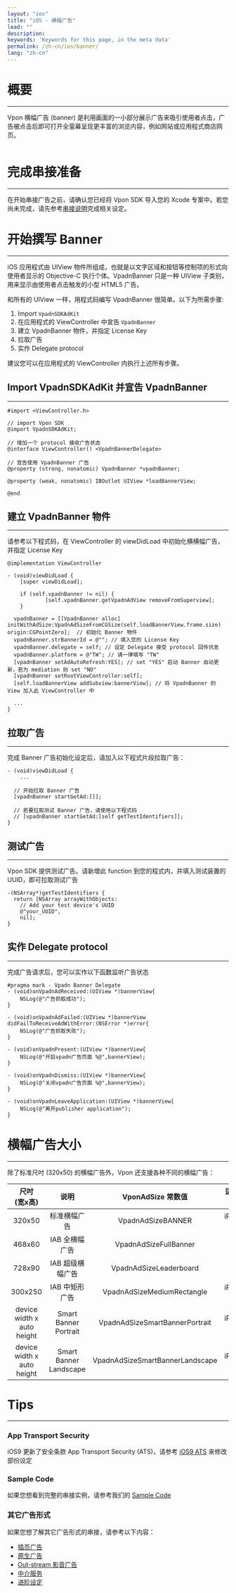 ```yaml
---
layout: "ios"
title: "iOS - 横幅广告"
lead: ""
description:
keywords: 'Keywords for this page, in the meta data'
permalink: /zh-cn/ios/banner/
lang: "zh-cn"
---
```

# 概要
---
Vpon 横幅广告 (banner) 是利用画面的一小部分展示广告来吸引使用者点击，广告被点击后即可打开全萤幕呈现更丰富的浏览内容，例如网站或应用程式商店网页。

<img src="{{site.imgurl}}/iOS_Banner_Sample.png" alt="" class="width-300"/>

# 完成串接准备
---
在开始串接广告之前，请确认您已经将 Vpon SDK 导入您的 Xcode 专案中。若您尚未完成，请先参考[串接说明]完成相关设定。

# 开始撰写 Banner
---
iOS 应用程式由 UIView 物件所组成，也就是以文字区域和按钮等控制项的形式向使用者显示的 Objective-C 执行个体。VpadnBanner 只是一种 UIView 子类别，用来显示由使用者点击触发的小型 HTML5 广告。

和所有的 UIView 一样，用程式码编写 VpadnBanner 很简单。以下为所需步骤:

1. Import `VpadnSDKAdKit`
2. 在应用程式的 ViewController 中宣告 `VpadnBanner`
3. 建立 VpadnBanner 物件，并指定 License Key
4. 拉取广告
5. 实作 Delegate protocol

建议您可以在应用程式的 ViewController 内执行上述所有步骤。

## Import VpadnSDKAdKit 并宣告 VpadnBanner
---
```objc
#import <ViewController.h>

// import Vpon SDK
@import VpadnSDKAdKit;

// 增加一个 protocol 接收广告状态
@interface ViewController() <VpadnBannerDelegate>

// 宣告使用 VpadnBanner 广告
@property (strong, nonatomic) VpadnBanner *vpadnBanner;

@property (weak, nonatomic) IBOutlet UIView *loadBannerView;

@end
```


## 建立 VpadnBanner 物件
---
请参考以下程式码，在 ViewController 的 viewDidLoad 中初始化横横幅广告，并指定 License Key

```objc
@implementation ViewController

- (void)viewDidLoad {
    [super viewDidLoad];

    if (self.vpadnBanner != nil) {
            [self.vpadnBanner.getVpadnAdView removeFromSuperview];
    }

  vpadnBanner = [[VpadnBanner alloc] initWithAdSize:VpadnAdSizeFromCGSize(self.loadBannerView.frame.size) origin:CGPointZero];  // 初始化 Banner 物件
  vpadnBanner.strBannerId = @""; // 填入您的 License Key
  vpadnBanner.delegate = self; // 设定 Delegate 接受 protocol 回传讯息
  vpadnBanner.platform = @"TW"; // 请一律填写 "TW"
  [vpadnBanner setAdAutoRefresh:YES]; // set "YES" 启动 Banner 自动更新，若为 mediation 则 set "NO"
  [vpadnBanner setRootViewController:self];
  [self.loadBannerView addSubview:bannerView]; // 将 VpadnBanner 的 View 加入此 ViewController 中
  
  ...
}
```

## 拉取广告
---
完成 Banner 广告初始化设定后，请加入以下程式片段拉取广告：

```objc
- (void)viewDidLoad {
    ...

  // 开始拉取 Banner 广告
  [vpadnBanner startGetAd:[]]; 

  // 若要拉取测试 Banner 广告，请使用以下程式码
  // [vpadnBanner startGetAd:[self getTestIdentifiers]];
}
```

## 测试广告
---
Vpon SDK 提供测试广告。请新增此 function 到您的程式内，并填入测试装置的 UUID，即可拉取测试广告

```objc
-(NSArray*)getTestIdentifiers {
  return [NSArray arrayWithObjects:
    // Add your test device's UUID
    @"your_UUID",
    nil];
}
```

## 实作 Delegate protocol
---
完成广告请求后，您可以实作以下函数监听广告状态

```objc
#pragma mark - Vpadn Banner Delegate
- (void)onVpadnAdReceived:(UIView *)bannerView{
    NSLog(@"广告抓取成功");
}

- (void)onVpadnAdFailed:(UIView *)bannerView didFailToReceiveAdWithError:(NSError *)error{
    NSLog(@"广告抓取失败");
}

- (void)onVpadnPresent:(UIView *)bannerView{
    NSLog(@"开启vpadn广告页面 %@",bannerView);
}

- (void)onVpadnDismiss:(UIView *)bannerView{
    NSLog(@"关闭vpadn广告页面 %@",bannerView);
}

- (void)onVpadnLeaveApplication:(UIView *)bannerView{
    NSLog(@"离开publisher application");
}
```

# 横幅广告大小
---
除了标准尺吋 (320x50) 的横幅广告外，Vpon 还支援各种不同的横幅广告：

尺吋<br>(宽x高)             |     说明       |  VponAdSize 常数值              | 适用装置
:------------------------: | :-------------:| :-----------------------------:|:-----------:
320x50                     | 标准横幅广告     | VpadnAdSizeBANNER                   |iPhone<br>iPad
468x60                     | IAB 全横幅广告   |VpadnAdSizeFullBanner              |iPad
728x90                     | IAB 超级横幅广告 |  VpadnAdSizeLeaderboard        |iPad
300x250                    |IAB 中矩形广告    |VpadnAdSizeMediumRectangle            |iPhone<br>iPad
device width x auto height |Smart Banner Portrait |  VpadnAdSizeSmartBannerPortrait |iPhone<br>iPad
device width x auto height |Smart Banner Landscape|VpadnAdSizeSmartBannerLandscape  |iPhone<br>iPad


<!-- device width x auto height | Custom Banner Size | VpadnAdSizeFromCGSize | iPhone<br>iPad -->

<!-- 如无特定需求，我们建议您直接使用上面 `VpadnAdSizeFromCGSize`，例：

```objc
vpadnBanner = [[VpadnBanner alloc] initWithAdSize:VpadnAdSizeFromCGSize(self.loadBannerView.frame.size) origin:CGPointZero];
``` -->

# Tips
---

### App Transport Security
iOS9 更新了安全条款 App Transport Security (ATS)，请参考 [iOS9 ATS] 来修改部份设定

### Sample Code
如果您想看到完整的串接实例，请参考我们的 [Sample Code]

### 其它广告形式
如果您想了解其它广告形式的串接，请参考以下内容：

* [插页广告](../Interstitial)
* [原生广告](../native)
* [Out-stream 影音广告](../outstream)
* [中介服务](../mediation)
* [进阶设定](../advanced)


[串接说明]: ../integration-guide/
[Sample Code]: ../download/
[iOS9 ATS]: {{site.baseurl}}/zh-cn/ios/latest-news/ios9ats/
